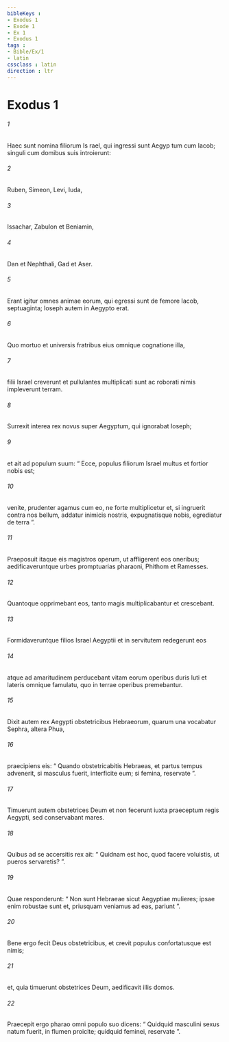 ```yaml
---
bibleKeys : 
- Exodus 1
- Exode 1
- Ex 1
- Exodus 1
tags : 
- Bible/Ex/1
- latin
cssclass : latin
direction : ltr
---
```


# Exodus 1

###### 1
Haec sunt nomina filiorum Is rael, qui ingressi sunt Aegyp tum cum Iacob; singuli cum domibus suis introierunt: 
###### 2
Ruben, Simeon, Levi, Iuda, 
###### 3
Issachar, Zabulon et Beniamin, 
###### 4
Dan et Nephthali, Gad et Aser. 
###### 5
Erant igitur omnes animae eorum, qui egressi sunt de femore Iacob, septuaginta; Ioseph autem in Aegypto erat. 
###### 6
Quo mortuo et universis fratribus eius omnique cognatione illa, 
###### 7
filii Israel creverunt et pullulantes multiplicati sunt ac roborati nimis impleverunt terram.
###### 8
Surrexit interea rex novus super Aegyptum, qui ignorabat Ioseph; 
###### 9
et ait ad populum suum: “ Ecce, populus filiorum Israel multus et fortior nobis est; 
###### 10
venite, prudenter agamus cum eo, ne forte multiplicetur et, si ingruerit contra nos bellum, addatur inimicis nostris, expugnatisque nobis, egrediatur de terra ”. 
###### 11
Praeposuit itaque eis magistros operum, ut affligerent eos oneribus; aedificaveruntque urbes promptuarias pharaoni, Phithom et Ramesses. 
###### 12
Quantoque opprimebant eos, tanto magis multiplicabantur et crescebant. 
###### 13
Formidaveruntque filios Israel Aegyptii et in servitutem redegerunt eos 
###### 14
atque ad amaritudinem perducebant vitam eorum operibus duris luti et lateris omnique famulatu, quo in terrae operibus premebantur.
###### 15
Dixit autem rex Aegypti obstetricibus Hebraeorum, quarum una vocabatur Sephra, altera Phua, 
###### 16
praecipiens eis: “ Quando obstetricabitis Hebraeas, et partus tempus advenerit, si masculus fuerit, interficite eum; si femina, reservate ”. 
###### 17
Timuerunt autem obstetrices Deum et non fecerunt iuxta praeceptum regis Aegypti, sed conservabant mares. 
###### 18
Quibus ad se accersitis rex ait: “ Quidnam est hoc, quod facere voluistis, ut pueros servaretis? ”.
###### 19
Quae responderunt: “ Non sunt Hebraeae sicut Aegyptiae mulieres; ipsae enim robustae sunt et, priusquam veniamus ad eas, pariunt ”. 
###### 20
Bene ergo fecit Deus obstetricibus, et crevit populus confortatusque est nimis; 
###### 21
et, quia timuerunt obstetrices Deum, aedificavit illis domos.
###### 22
Praecepit ergo pharao omni populo suo dicens: “ Quidquid masculini sexus natum fuerit, in flumen proicite; quidquid feminei, reservate ”.
